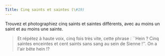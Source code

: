 ```yaml
---
Title: Cinq saints et saintes (\#19)
---
```


Trouvez et photographiez cinq saints et saintes différents, avec au moins un saint et au moins une sainte.

> Et répétez à haute voix, cinq fois très vite, cette phrase : ``Hein ? Cinq saintes enceintes et cent saints sans sang au sein de Sienne !''. On a l'air bête hein !?
